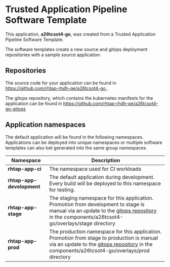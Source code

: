 # Trusted Application Pipeline Software Template

This application, **a26tcsot4-go**, was created from a Trusted Application Pipeline Software Template.

The software templates create a new source and gitops deployment repositories with a sample source application. 

## Repositories

The source code for your application can be found in [https://github.com/rhtap-rhdh-qe/a26tcsot4-go ](https://github.com/rhtap-rhdh-qe/a26tcsot4-go ).
 
The gitops repository, which contains the kubernetes manifests for the application can be found in 
[https://github.com/rhtap-rhdh-qe/a26tcsot4-go-gitops ](https://github.com/rhtap-rhdh-qe/a26tcsot4-go-gitops ) 

## Application namespaces 

The default application will be found in the following namespaces. Applications can be deployed into unique namespaces or multiple software templates can also bet generated into the same group namespaces.  

|  Namespace   |  Description   |  
| -------- | -------- |
| **rhtap-app-ci** | The namespace used for CI workloads |
| **rhtap-app-development** | The default application during development. Every build will be deployed to this namespace for testing. |
| **rhtap-app-stage** | The staging namespace for this application. Promotion from development to stage is manual via an update to the [gitops repository](https://github.com/rhtap-rhdh-qe/a26tcsot4-go-gitops ) in the components/a26tcsot4-go/overlays/stage directory |
| **rhtap-app-prod** | The production namespace for this application. Promotion from stage to production is manual via an update to the [gitops repository](https://github.com/rhtap-rhdh-qe/a26tcsot4-go-gitops ) in the components/a26tcsot4-go/overlays/prod directory |